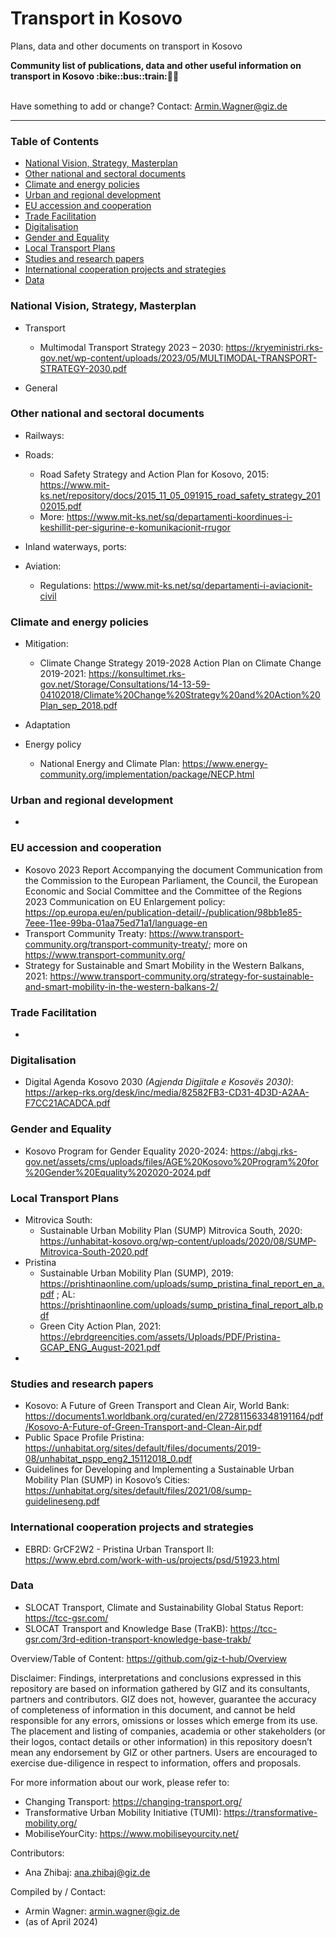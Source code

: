 # Transport in Kosovo
Plans, data and other documents on transport in Kosovo

<b> 
Community list of publications, data and other useful information on transport in Kosovo :bike::bus::train:🌳🚊
</b><br><br>

Have something to add or change? Contact: Armin.Wagner@giz.de

------------------------------

### Table of Contents

- [National Vision, Strategy, Masterplan](#National-Vision-Strategy-Masterplan)
- [Other national and sectoral documents](#other-national-sectoral-documents) 
- [Climate and energy policies](#climate-energy-policies)
- [Urban and regional development](#urban)
- [EU accession and cooperation](#eu-accession)
- [Trade Facilitation](#trade-facilitation)  
- [Digitalisation](#digitalisation)
- [Gender and Equality](#gender)
- [Local Transport Plans](#local-transport-plans) 
- [Studies and research papers](#studies-research) 
- [International cooperation projects and strategies](#International-cooperation) 
- [Data](#data) 

  
### National Vision, Strategy, Masterplan <a name="national-vision-strategy-masterplan"></a> 

- Transport
	- Multimodal Transport Strategy 2023 – 2030: https://kryeministri.rks-gov.net/wp-content/uploads/2023/05/MULTIMODAL-TRANSPORT-STRATEGY-2030.pdf

- General


### Other national and sectoral documents <a name="other-national-sectoral-documents"></a> 

- Railways:
 
- Roads:
	-  Road Safety Strategy and Action Plan for Kosovo, 2015: https://www.mit-ks.net/repository/docs/2015_11_05_091915_road_safety_strategy_20102015.pdf
	-  More: https://www.mit-ks.net/sq/departamenti-koordinues-i-keshillit-per-sigurine-e-komunikacionit-rrugor

    
- Inland waterways, ports:
- Aviation:
	- Regulations: https://www.mit-ks.net/sq/departamenti-i-aviacionit-civil 

### Climate and energy policies <a name="climate-energy-policies"></a> 

- Mitigation:
	- Climate Change Strategy 2019-2028 Action Plan on Climate Change 2019-2021: https://konsultimet.rks-gov.net/Storage/Consultations/14-13-59-04102018/Climate%20Change%20Strategy%20and%20Action%20Plan_sep_2018.pdf
    
- Adaptation
   

- Energy policy 
  - National Energy and Climate Plan: https://www.energy-community.org/implementation/package/NECP.html

### Urban and regional development <a name="urban"></a> 

- 

### EU accession and cooperation <a name="eu-accession"></a> 

- Kosovo 2023 Report Accompanying the document Communication from the Commission to the European Parliament, the Council, the European Economic and Social Committee and the Committee of the Regions 2023 Communication on EU Enlargement policy: https://op.europa.eu/en/publication-detail/-/publication/98bb1e85-7eee-11ee-99ba-01aa75ed71a1/language-en
- Transport Community Treaty: https://www.transport-community.org/transport-community-treaty/; more on https://www.transport-community.org/
- Strategy for Sustainable and Smart Mobility in the Western Balkans, 2021: https://www.transport-community.org/strategy-for-sustainable-and-smart-mobility-in-the-western-balkans-2/

### Trade Facilitation <a name="trade-facilitation"></a> 

-

### Digitalisation <a name="digitalisation"></a>

- Digital Agenda Kosovo 2030 *(Agjenda Digjitale e Kosovës 2030)*: https://arkep-rks.org/desk/inc/media/82582FB3-CD31-4D3D-A2AA-F7CC21ACADCA.pdf

### Gender and Equality <a name="gender"></a>

- Kosovo Program for Gender Equality 2020-2024: https://abgj.rks-gov.net/assets/cms/uploads/files/AGE%20Kosovo%20Program%20for%20Gender%20Equality%202020-2024.pdf

### Local Transport Plans <a name="local-transport-plans"></a>  

- Mitrovica South:
	- Sustainable Urban Mobility Plan (SUMP) Mitrovica South, 2020: https://unhabitat-kosovo.org/wp-content/uploads/2020/08/SUMP-Mitrovica-South-2020.pdf
 - Pristina
	- Sustainable Urban Mobility Plan (SUMP), 2019: https://prishtinaonline.com/uploads/sump_pristina_final_report_en_a.pdf ; AL: https://prishtinaonline.com/uploads/sump_pristina_final_report_alb.pdf
 	- Green City Action Plan, 2021: https://ebrdgreencities.com/assets/Uploads/PDF/Pristina-GCAP_ENG_August-2021.pdf
  - 


### Studies and research papers <a name="studies-research"></a> 

- Kosovo: A Future of Green Transport and Clean Air, World Bank: https://documents1.worldbank.org/curated/en/272811563348191164/pdf/Kosovo-A-Future-of-Green-Transport-and-Clean-Air.pdf
- Public Space Profile Pristina: https://unhabitat.org/sites/default/files/documents/2019-08/unhabitat_pspp_eng2_15112018_0.pdf
- Guidelines for Developing and Implementing a Sustainable Urban Mobility Plan (SUMP) in Kosovo’s Cities: https://unhabitat.org/sites/default/files/2021/08/sump-guidelineseng.pdf

### International cooperation projects and strategies <a name="international-cooperation"></a> 

- EBRD: GrCF2W2 - Pristina Urban Transport II: https://www.ebrd.com/work-with-us/projects/psd/51923.html

### Data <a name="data"></a>

- SLOCAT Transport, Climate and Sustainability Global Status Report: https://tcc-gsr.com/ 
- SLOCAT Transport and Knowledge Base (TraKB):  https://tcc-gsr.com/3rd-edition-transport-knowledge-base-trakb/ 


Overview/Table of Content: https://github.com/giz-t-hub/Overview

Disclaimer: Findings, interpretations and conclusions expressed in this repository are based on information gathered by GIZ and its consultants, partners and contributors. GIZ does not, however, guarantee the accuracy of completeness of information in this document, and cannot be held responsible for any errors, omissions or losses which emerge from its use. The placement and listing of companies, academia or other stakeholders (or their logos, contact details or other information) in this repository doesn’t mean any endorsement by GIZ or other partners. Users are encouraged to exercise due-diligence in respect to information, offers and proposals.


For more information about our work, please refer to: 
- Changing Transport: https://changing-transport.org/
-	Transformative Urban Mobility Initiative (TUMI): https://transformative-mobility.org/
-	MobiliseYourCity: https://www.mobiliseyourcity.net/

Contributors:

- Ana Zhibaj: ana.zhibaj@giz.de
 
Compiled by / Contact:
- Armin Wagner: armin.wagner@giz.de
- (as of April 2024)
